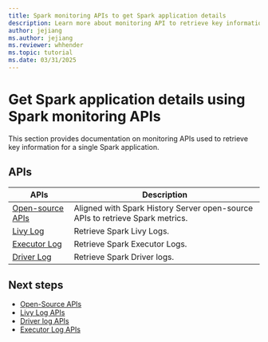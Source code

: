 ```yaml
---
title: Spark monitoring APIs to get Spark application details 
description: Learn more about monitoring API to retrieve key information about a single Spark application.
author: jejiang
ms.author: jejiang
ms.reviewer: whhender
ms.topic: tutorial
ms.date: 03/31/2025
---
```


# Get Spark application details using Spark monitoring APIs 

This section provides documentation on monitoring APIs used to retrieve key information for a single Spark application. 

## APIs

| APIs  | Description |
| ----------------  | ----------------------------------------------------- |
| [Open-source APIs](../data-engineering/open-source-apis.md) | Aligned with Spark History Server open-source APIs to retrieve Spark metrics.|
| [Livy Log](../data-engineering/livy-log.md) | Retrieve Spark Livy Logs. |
| [Executor Log](../data-engineering/executor-log.md) | Retrieve Spark Executor Logs. |
| [Driver Log](../data-engineering/driver-log.md) | Retrieve Spark Driver logs.  |



## Next steps

- [Open-Source APIs](../data-engineering/open-source-apis.md)
- [Livy Log APIs](../data-engineering/livy-log.md)
- [Driver log APIs](../data-engineering/driver-log.md)
- [Executor Log APIs](../data-engineering/executor-log.md)
